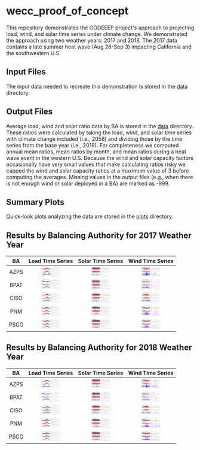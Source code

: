 # wecc_proof_of_concept
This repository demonstrates the GODEEEP project's approach to projecting load, wind, and solar time series under 
climate change. We demonstrated the approach using two weather years: 2017 and 2018. The 2017 data contains a late 
summer heat wave (Aug 26-Sep 3) impacting California and the southwestern U.S.

## Input Files
The input data needed to recreate this demonstration is stored in the [data](data/) directory.

## Output Files
Average load, wind and solar ratio data by BA is stored in the [data](data/) directory. These ratios were calculated 
by taking the load, wind, and solar time series with climate change included (i.e., 2058) and dividing those by the 
time series from the base year (i.e., 2018). For completeness we computed annual mean ratios, mean ratios by month, and 
mean ratios during a heat wave event in the western U.S. Because the wind and solar capacity factors 
occasionally have very small values that make calculating ratios risky we capped the wind and solar capacity ratios at 
a maximum value of 3 before computing the averages. Missing values in the output files (e.g., when there is not enough 
wind or solar deployed in a BA) are marked as -999.

## Summary Plots
Quick-look plots analyzing the data are stored in the [plots](plots/) directory.

## Results by Balancing Authority for 2017 Weather Year
>
| BA | Load Time Series | Solar Time Series | Wind Time Series |
| :-: | :-: | :-: | :-: |
| AZPS  | <img src="plots/2017/AZPS_Load.png" width="50">  | <img src="plots/2017/AZPS_Solar.png" width="50">  | <img src="plots/2017/AZPS_Wind.png" width="50">  |
| BPAT  | <img src="plots/2017/BPAT_Load.png" width="50">  | <img src="plots/2017/BPAT_Solar.png" width="50">  | <img src="plots/2017/BPAT_Wind.png" width="50">  |
| CISO  | <img src="plots/2017/CISO_Load.png" width="50">  | <img src="plots/2017/CISO_Solar.png" width="50">  | <img src="plots/2017/CISO_Wind.png" width="50">  |
| PNM  | <img src="plots/2017/PNM_Load.png" width="50">  | <img src="plots/2017/PNM_Solar.png" width="50">  | <img src="plots/2017/PNM_Wind.png" width="50">  |
| PSCO  | <img src="plots/2017/PSCO_Load.png" width="50">  | <img src="plots/2017/PSCO_Solar.png" width="50">  | <img src="plots/2017/PSCO_Wind.png" width="50">  |

## Results by Balancing Authority for 2018 Weather Year
>
| BA | Load Time Series | Solar Time Series | Wind Time Series |
| :-: | :-: | :-: | :-: |
| AZPS  | <img src="plots/2018/AZPS_Load.png" width="50">  | <img src="plots/2018/AZPS_Solar.png" width="50">  | <img src="plots/2018/AZPS_Wind.png" width="50">  |
| BPAT  | <img src="plots/2018/BPAT_Load.png" width="50">  | <img src="plots/2018/BPAT_Solar.png" width="50">  | <img src="plots/2018/BPAT_Wind.png" width="50">  |
| CISO  | <img src="plots/2018/CISO_Load.png" width="50">  | <img src="plots/2018/CISO_Solar.png" width="50">  | <img src="plots/2018/CISO_Wind.png" width="50">  |
| PNM  | <img src="plots/2018/PNM_Load.png" width="50">  | <img src="plots/2018/PNM_Solar.png" width="50">  | <img src="plots/2018/PNM_Wind.png" width="50">  |
| PSCO  | <img src="plots/2018/PSCO_Load.png" width="50">  | <img src="plots/2018/PSCO_Solar.png" width="50">  | <img src="plots/2018/PSCO_Wind.png" width="50">  |